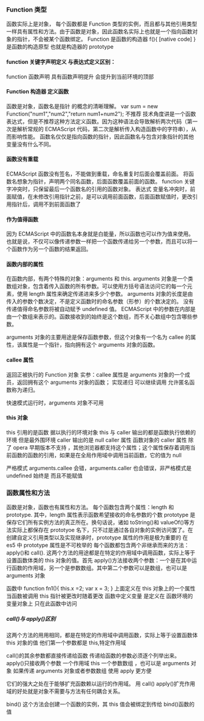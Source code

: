 ### Function 类型

函数实际上是对象， 每个函数都是 Function 类型的实例，而且都与其他引用类型一样具有属性和方法。由于函数是对象，因此函数名实际上也就是一个指向函数对象的指针，不会被某个函数绑定。
Function 是函数的构造器 f(){ [native code] } 是函数的构造原型 也就是构造器的 prototype

#### function 关键字声明定义 与表达式定义区别：

function 函数声明 具有函数声明提升 会提升到当前环境的顶部

#### Function 构造器 定义函数

函数是对象，函数名是指针 的概念的清晰理解。
var sum = new Function("num1","num2","return num1+num2"); 不推荐
技术角度讲是一个函数表达式，但是不推荐这种方法定义函数。因为这种语法会导致解析两次代码（第一次是解析常规的 ECMAScript 代码，第二次是解析传入构造函数中的字符串），从而影响性能。
函数名仅仅是指向函数的指针，因此函数名与包含对象指针的其他变量没有什么不同。

#### 函数没有重载

ECMAScript 函数没有签名，不能做到重载，命名重复时后面会覆盖前面。
将函数名想象为指针，声明两个同名函数，后面函数覆盖前面的函数。
function 关键字冲突时，只保留最后一个函数名的引用的函数对象。
表达式 变量名冲突时，前面赋值，在未修改引用指针之前，是可以调用前面函数，后面函数赋值时，更改引用指针后，调用不到前面函数了

#### 作为值得函数

因为 ECMAScript 中的函数名本身就是白能量，所以函数也可以作为值来使用。也就是说，不仅可以像传递参数一样把一个函数传递给另一个参数，而且可以将一个函数作为另一个函数的结果返回。

#### 函数内部的属性

在函数内部，有两个特殊的对象：arguments 和 this. arguments 对象是一个类数组对象，包含着传入函数的所有参数。可以使用方括号语法访问它的每一个元素，使用 length 属性来确定传递进来多少个参数。
arguments 对象的长度是由传入的参数个数决定，不是定义函数时的命名参数（形参）的个数决定的。
没有传递值得命名参数将被自动赋予 undefined 值。
ECMAScript 中的参数在内部是由一个数组来表示的。函数接收到的始终是这个数组，而不关心数组中包含哪些参数。

arguments 对象的主要用途是保存函数参数，但这个对象有一个名为 callee 的属性，该属性是一个指针，指向拥有这个 arguments 对象的函数。

#### callee 属性

返回正被执行的 Function 对象
实参：callee 属性是 arguments 对象的一个成员，返回拥有这个 arguments 对象的函数； 实现递归 可以继续调用
允许匿名函数称为递归。

快速模式运行时，arguments 对象不可用

#### this 对象

this 引用的是函数 据以执行的环境对象
this 与 caller 输出的都是函数执行依赖的环境 但是最外围环境 caller 输出的是 null
caller 属性 函数对象的 caller 属性 除了 opera 早期版本不支持 ，其他浏览器都支持这个属性；这个属性保存着调用当前函数的函数的引用，如果是在全局作用域中调用当前函数，它的值为 null

严格模式 arguments.callee 会错，arguments.caller 也会错误，非严格模式是 undefined 始终是 而且不能赋值

### 函数属性和方法

函数是对象，函数也有属性和方法。
每个函数包含两个属性：length 和 prototype.
其中，length 属性表示函数希望接收的命名参数的个数
prototype 是保存它们所有实例方法的真正所在。换句话说，诸如 toString()和 valueOf()等方法实际上都保存在 prototyoe 名下，只不过是通过各自对象的实例访问罢了。在创建自定义引用类型以及实现继承时，prototype 属性的作用是极为重要的
在 es5 中 prototype 属性是不可枚举的
每个函数都包含两个非继承而来的方法：apply()和 call().
这两个方法的用途都是在特定的作用域中调用函数，实际上等于设置函数体类的 this 对象的值。首先 apply()方法接收两个参数：一个是在其中运行函数的作用域，另一个是参数数组。其中第二个参数可以是数组，也可以是 arguments 对象

函数中
function fn1(){
this.x =2;
var x = 3;
}
上面定义在 this 对象上的一个属性 当函数被调用 this 指针被更改时随着更改
函数中定义变量 是定义在 函数环境的变量对象上 只在此函数中访问

##### call()与 apply()区别

这两个方法的用用相同，都是在特定的作用域中调用函数，实际上等于设置函数体 this 对象的值 他们第一个参数都是 this,特定作用域

call()的其余参数都直接传递给函数 传递给函数的参数必须逐个列举出来。
apply()只接收两个参数 一个作用域 this 一个参数数组 ，也可以是 arguments 对象 如果传递 arguments 对象或者参数数组 使用 apply 更方便

它们的强大之处在于能够扩充函数赖以运行的作用域。
用 call() apply()扩充作用域的好处就是对象不需要与方法有任何耦合关系。

bind() 这个方法会创建一个函数的实例，其 this 值会被绑定到传给 bind()函数的值

